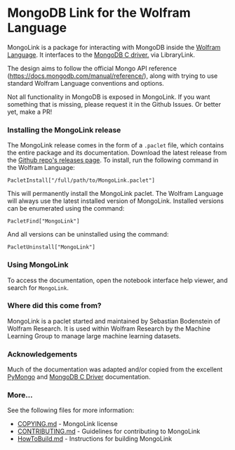 # MongoDB Link for the Wolfram Language

MongoLink is a package for interacting with MongoDB inside the [Wolfram Language](https://www.wolfram.com/language/). It interfaces to the [MongoDB C driver.](https://docs.mongodb.org/ecosystem/drivers/c/) via LibraryLink.

The design aims to follow the official Mongo API reference (https://docs.mongodb.com/manual/reference/), along with trying to use standard Wolfram Language conventions and options.

Not all functionality in MongoDB is exposed in MongoLink. If you want something that is missing, please request it in the Github Issues. Or better yet, make a PR!

### Installing the MongoLink release

The MongoLink release comes in the form of a `.paclet` file, which contains the entire package and its documentation. Download the latest release from the [Github repo's releases page](https://github.com/WolframResearch/MongoLink/releases). To install, run the following command in the Wolfram Language:
```
PacletInstall["/full/path/to/MongoLink.paclet"]
```
This will permanently install the MongoLink paclet. The Wolfram Language will always use the latest installed version of MongoLink. Installed versions can be enumerated using the command:
```
PacletFind["MongoLink"]
```
And all versions can be uninstalled using the command:
```
PacletUninstall["MongoLink"]
```

### Using MongoLink

To access the documentation, open the notebook interface help viewer, and search for `MongoLink`.

### Where did this come from?

MongoLink is a paclet started and maintained by Sebastian Bodenstein of Wolfram Research. It is used within Wolfram Research by the Machine Learning Group to manage large machine learning datasets.

### Acknowledgements

Much of the documentation was adapted and/or copied from the excellent [PyMongo](https://api.mongodb.com/python/current/) and [MongoDB C Driver](http://mongoc.org/libmongoc/current/index.html) documentation.

### More...

See the following files for more information:

* [COPYING.md](COPYING.md) - MongoLink license
* [CONTRIBUTING.md](CONTRIBUTING.md) - Guidelines for contributing to MongoLink
* [HowToBuild.md](HowToBuild.md) - Instructions for building MongoLink